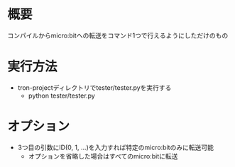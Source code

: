 # 概要
コンパイルからmicro:bitへの転送をコマンド1つで行えるようにしただけのもの

# 実行方法
- tron-projectディレクトリでtester/tester.pyを実行する
  - python tester/tester.py

# オプション
- 3つ目の引数にID(0, 1, ...)を入力すれば特定のmicro:bitのみに転送可能
  - オプションを省略した場合はすべてのmicro:bitに転送
